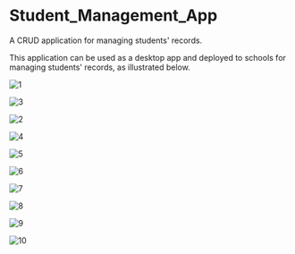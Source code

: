 # Student_Management_App
A CRUD application for managing students' records.

This application can be used as a desktop app and deployed to schools for managing students' records, as illustrated below.

![1](https://github.com/TyRonmi/Student_Management_App/assets/113307137/0ca827d4-c963-474b-996e-2d776e7a9ba1)

![3](https://github.com/TyRonmi/Student_Management_App/assets/113307137/7913f365-fb91-4103-b311-9cfea39501e4)

![2](https://github.com/TyRonmi/Student_Management_App/assets/113307137/f2069958-22c5-42ac-8b5c-58a56f59d9d5)

![4](https://github.com/TyRonmi/Student_Management_App/assets/113307137/4ece9ba2-a802-4792-8a00-d3ec2d784e07)

![5](https://github.com/TyRonmi/Student_Management_App/assets/113307137/bcb7e2c0-7066-4e98-9857-a1924c043ce0)

![6](https://github.com/TyRonmi/Student_Management_App/assets/113307137/e4abbd74-cb83-42a8-bfbc-f4c0669d8c13)

![7](https://github.com/TyRonmi/Student_Management_App/assets/113307137/5aee9a95-b9b9-44cc-aead-a7a6e1134d80)

![8](https://github.com/TyRonmi/Student_Management_App/assets/113307137/aa297fb5-4c05-41b2-a68a-eecae369439e)

![9](https://github.com/TyRonmi/Student_Management_App/assets/113307137/218b89b7-3381-46b0-aa2b-49cd3dd7e531)

![10](https://github.com/TyRonmi/Student_Management_App/assets/113307137/b3918e0c-ed0f-471d-98f0-ad140562329e)
